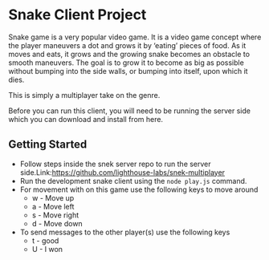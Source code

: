 # Snake Client Project

Snake game is a very popular video game. It is a video game concept where the player maneuvers a dot and grows it by ‘eating’ pieces of food. As it moves and eats, it grows and the growing snake becomes an obstacle to smooth maneuvers. The goal is to grow it to become as big as possible without bumping into the side walls, or bumping into itself, upon which it dies.

This is simply a multiplayer take on the genre.

Before you can run this client, you will need to be running the server side which you can download and install from here. 

## Getting Started

- Follow steps inside the snek server repo to run the server side.Link:https://github.com/lighthouse-labs/snek-multiplayer
- Run the development snake client using the `node play.js` command.
- For movement with on this game use the following keys to move around
  * w - Move up
  * a - Move left
  * s - Move right
  * d - Move down
- To send messages to the other player(s) use the following keys
  * t - good
  * U - I won
